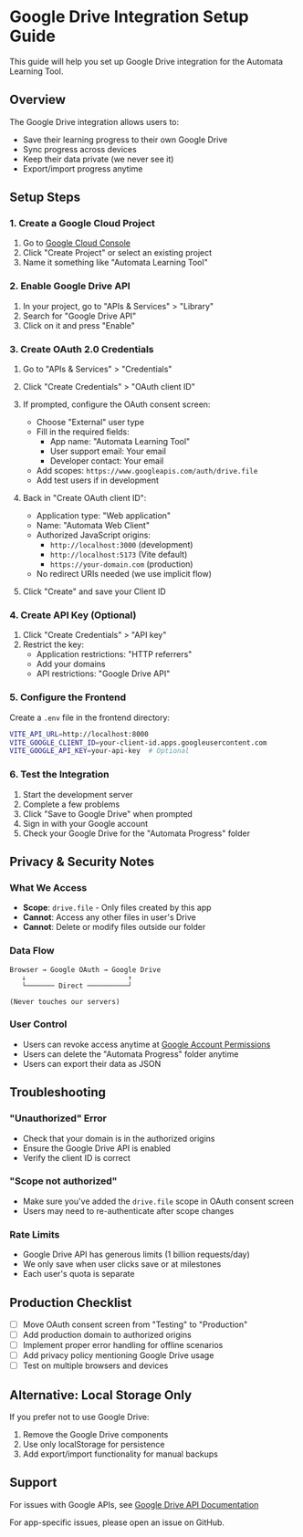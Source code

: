 # Google Drive Integration Setup Guide

This guide will help you set up Google Drive integration for the Automata Learning Tool.

## Overview

The Google Drive integration allows users to:
- Save their learning progress to their own Google Drive
- Sync progress across devices
- Keep their data private (we never see it)
- Export/import progress anytime

## Setup Steps

### 1. Create a Google Cloud Project

1. Go to [Google Cloud Console](https://console.cloud.google.com/)
2. Click "Create Project" or select an existing project
3. Name it something like "Automata Learning Tool"

### 2. Enable Google Drive API

1. In your project, go to "APIs & Services" > "Library"
2. Search for "Google Drive API"
3. Click on it and press "Enable"

### 3. Create OAuth 2.0 Credentials

1. Go to "APIs & Services" > "Credentials"
2. Click "Create Credentials" > "OAuth client ID"
3. If prompted, configure the OAuth consent screen:
   - Choose "External" user type
   - Fill in the required fields:
     - App name: "Automata Learning Tool"
     - User support email: Your email
     - Developer contact: Your email
   - Add scopes: `https://www.googleapis.com/auth/drive.file`
   - Add test users if in development

4. Back in "Create OAuth client ID":
   - Application type: "Web application"
   - Name: "Automata Web Client"
   - Authorized JavaScript origins:
     - `http://localhost:3000` (development)
     - `http://localhost:5173` (Vite default)
     - `https://your-domain.com` (production)
   - No redirect URIs needed (we use implicit flow)

5. Click "Create" and save your Client ID

### 4. Create API Key (Optional)

1. Click "Create Credentials" > "API key"
2. Restrict the key:
   - Application restrictions: "HTTP referrers"
   - Add your domains
   - API restrictions: "Google Drive API"

### 5. Configure the Frontend

Create a `.env` file in the frontend directory:

```bash
VITE_API_URL=http://localhost:8000
VITE_GOOGLE_CLIENT_ID=your-client-id.apps.googleusercontent.com
VITE_GOOGLE_API_KEY=your-api-key  # Optional
```

### 6. Test the Integration

1. Start the development server
2. Complete a few problems
3. Click "Save to Google Drive" when prompted
4. Sign in with your Google account
5. Check your Google Drive for the "Automata Progress" folder

## Privacy & Security Notes

### What We Access
- **Scope**: `drive.file` - Only files created by this app
- **Cannot**: Access any other files in user's Drive
- **Cannot**: Delete or modify files outside our folder

### Data Flow
```
Browser → Google OAuth → Google Drive
   ↓                         ↑
   └─────── Direct ──────────┘
   
(Never touches our servers)
```

### User Control
- Users can revoke access anytime at [Google Account Permissions](https://myaccount.google.com/permissions)
- Users can delete the "Automata Progress" folder anytime
- Users can export their data as JSON

## Troubleshooting

### "Unauthorized" Error
- Check that your domain is in the authorized origins
- Ensure the Google Drive API is enabled
- Verify the client ID is correct

### "Scope not authorized"
- Make sure you've added the `drive.file` scope in OAuth consent screen
- Users may need to re-authenticate after scope changes

### Rate Limits
- Google Drive API has generous limits (1 billion requests/day)
- We only save when user clicks save or at milestones
- Each user's quota is separate

## Production Checklist

- [ ] Move OAuth consent screen from "Testing" to "Production"
- [ ] Add production domain to authorized origins
- [ ] Implement proper error handling for offline scenarios
- [ ] Add privacy policy mentioning Google Drive usage
- [ ] Test on multiple browsers and devices

## Alternative: Local Storage Only

If you prefer not to use Google Drive:
1. Remove the Google Drive components
2. Use only localStorage for persistence
3. Add export/import functionality for manual backups

## Support

For issues with Google APIs, see [Google Drive API Documentation](https://developers.google.com/drive/api/v3/about-sdk)

For app-specific issues, please open an issue on GitHub.